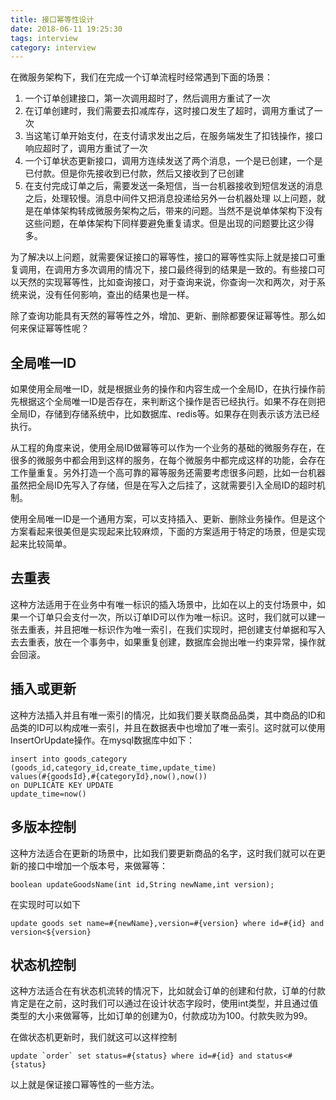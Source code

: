 ```yaml
---
title: 接口幂等性设计
date: 2018-06-11 19:25:30
tags: interview
category: interview
---
```


在微服务架构下，我们在完成一个订单流程时经常遇到下面的场景：

1. 一个订单创建接口，第一次调用超时了，然后调用方重试了一次
2. 在订单创建时，我们需要去扣减库存，这时接口发生了超时，调用方重试了一次
3. 当这笔订单开始支付，在支付请求发出之后，在服务端发生了扣钱操作，接口响应超时了，调用方重试了一次
4. 一个订单状态更新接口，调用方连续发送了两个消息，一个是已创建，一个是已付款。但是你先接收到已付款，然后又接收到了已创建
5. 在支付完成订单之后，需要发送一条短信，当一台机器接收到短信发送的消息之后，处理较慢。消息中间件又把消息投递给另外一台机器处理
以上问题，就是在单体架构转成微服务架构之后，带来的问题。当然不是说单体架构下没有这些问题，在单体架构下同样要避免重复请求。但是出现的问题要比这少得多。

为了解决以上问题，就需要保证接口的幂等性，接口的幂等性实际上就是接口可重复调用，在调用方多次调用的情况下，接口最终得到的结果是一致的。有些接口可以天然的实现幂等性，比如查询接口，对于查询来说，你查询一次和两次，对于系统来说，没有任何影响，查出的结果也是一样。

除了查询功能具有天然的幂等性之外，增加、更新、删除都要保证幂等性。那么如何来保证幂等性呢？

## 全局唯一ID
如果使用全局唯一ID，就是根据业务的操作和内容生成一个全局ID，在执行操作前先根据这个全局唯一ID是否存在，来判断这个操作是否已经执行。如果不存在则把全局ID，存储到存储系统中，比如数据库、redis等。如果存在则表示该方法已经执行。

从工程的角度来说，使用全局ID做幂等可以作为一个业务的基础的微服务存在，在很多的微服务中都会用到这样的服务，在每个微服务中都完成这样的功能，会存在工作量重复。另外打造一个高可靠的幂等服务还需要考虑很多问题，比如一台机器虽然把全局ID先写入了存储，但是在写入之后挂了，这就需要引入全局ID的超时机制。

使用全局唯一ID是一个通用方案，可以支持插入、更新、删除业务操作。但是这个方案看起来很美但是实现起来比较麻烦，下面的方案适用于特定的场景，但是实现起来比较简单。

## 去重表
这种方法适用于在业务中有唯一标识的插入场景中，比如在以上的支付场景中，如果一个订单只会支付一次，所以订单ID可以作为唯一标识。这时，我们就可以建一张去重表，并且把唯一标识作为唯一索引，在我们实现时，把创建支付单据和写入去去重表，放在一个事务中，如果重复创建，数据库会抛出唯一约束异常，操作就会回滚。

## 插入或更新
这种方法插入并且有唯一索引的情况，比如我们要关联商品品类，其中商品的ID和品类的ID可以构成唯一索引，并且在数据表中也增加了唯一索引。这时就可以使用InsertOrUpdate操作。在mysql数据库中如下：

    insert into goods_category (goods_id,category_id,create_time,update_time)
    values(#{goodsId},#{categoryId},now(),now())
    on DUPLICATE KEY UPDATE
    update_time=now()

## 多版本控制
这种方法适合在更新的场景中，比如我们要更新商品的名字，这时我们就可以在更新的接口中增加一个版本号，来做幂等：

    boolean updateGoodsName(int id,String newName,int version);
在实现时可以如下

    update goods set name=#{newName},version=#{version} where id=#{id} and version<${version}

## 状态机控制
这种方法适合在有状态机流转的情况下，比如就会订单的创建和付款，订单的付款肯定是在之前，这时我们可以通过在设计状态字段时，使用int类型，并且通过值类型的大小来做幂等，比如订单的创建为0，付款成功为100。付款失败为99。

在做状态机更新时，我们就这可以这样控制

    update `order` set status=#{status} where id=#{id} and status<#{status}
以上就是保证接口幂等性的一些方法。
